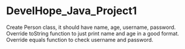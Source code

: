 # DevelHope_Java_Project1
Create Person class, it should have name, age, username, password. Override toString function to just print name and age in a good format. Override equals function to check username and password.
